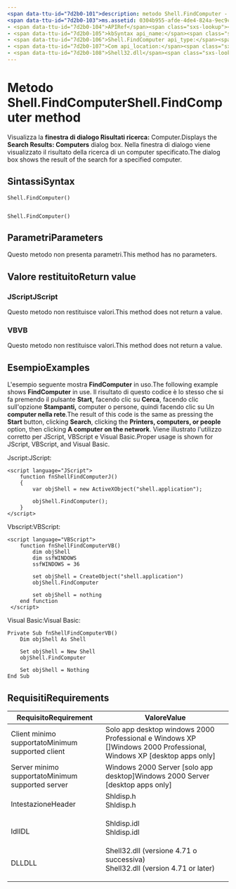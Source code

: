 ```yaml
---
<span data-ttu-id="7d2b0-101">description: metodo Shell.FindComputer - 'Visualizza la finestra di dialogo Risultati ricerca: Computer.</span><span class="sxs-lookup"><span data-stu-id="7d2b0-101">description: Shell.FindComputer method - 'Displays the Search Results: Computers dialog box.</span></span> <span data-ttu-id="7d2b0-102">La finestra di dialogo mostra il risultato della ricerca di un computer specificato."</span><span class="sxs-lookup"><span data-stu-id="7d2b0-102">The dialog box shows the result of the search for a specified computer.'</span></span>
<span data-ttu-id="7d2b0-103">ms.assetid: 0304b955-afde-4de4-824a-9ec9c9530360 title: Shell.FindComputer method (Shldisp.h) ms.topic: reference ms.date: 05/31/2018 topic_type:</span><span class="sxs-lookup"><span data-stu-id="7d2b0-103">ms.assetid: 0304b955-afde-4de4-824a-9ec9c9530360 title: Shell.FindComputer method (Shldisp.h) ms.topic: reference ms.date: 05/31/2018 topic_type:</span></span> 
- <span data-ttu-id="7d2b0-104">APIRef</span><span class="sxs-lookup"><span data-stu-id="7d2b0-104">APIRef</span></span>
- <span data-ttu-id="7d2b0-105">kbSyntax api_name:</span><span class="sxs-lookup"><span data-stu-id="7d2b0-105">kbSyntax api_name:</span></span> 
- <span data-ttu-id="7d2b0-106">Shell.FindComputer api_type:</span><span class="sxs-lookup"><span data-stu-id="7d2b0-106">Shell.FindComputer api_type:</span></span> 
- <span data-ttu-id="7d2b0-107">Com api_location:</span><span class="sxs-lookup"><span data-stu-id="7d2b0-107">COM api_location:</span></span> 
- <span data-ttu-id="7d2b0-108">Shell32.dll</span><span class="sxs-lookup"><span data-stu-id="7d2b0-108">Shell32.dll</span></span>
---
```


# <a name="shellfindcomputer-method"></a><span data-ttu-id="7d2b0-109">Metodo Shell.FindComputer</span><span class="sxs-lookup"><span data-stu-id="7d2b0-109">Shell.FindComputer method</span></span>

<span data-ttu-id="7d2b0-110">Visualizza la **finestra di dialogo Risultati ricerca:** Computer.</span><span class="sxs-lookup"><span data-stu-id="7d2b0-110">Displays the **Search Results: Computers** dialog box.</span></span> <span data-ttu-id="7d2b0-111">Nella finestra di dialogo viene visualizzato il risultato della ricerca di un computer specificato.</span><span class="sxs-lookup"><span data-stu-id="7d2b0-111">The dialog box shows the result of the search for a specified computer.</span></span>

## <a name="syntax"></a><span data-ttu-id="7d2b0-112">Sintassi</span><span class="sxs-lookup"><span data-stu-id="7d2b0-112">Syntax</span></span>


```JScript
Shell.FindComputer()
```


```VB

Shell.FindComputer()
```





## <a name="parameters"></a><span data-ttu-id="7d2b0-113">Parametri</span><span class="sxs-lookup"><span data-stu-id="7d2b0-113">Parameters</span></span>

<span data-ttu-id="7d2b0-114">Questo metodo non presenta parametri.</span><span class="sxs-lookup"><span data-stu-id="7d2b0-114">This method has no parameters.</span></span>

## <a name="return-value"></a><span data-ttu-id="7d2b0-115">Valore restituito</span><span class="sxs-lookup"><span data-stu-id="7d2b0-115">Return value</span></span>

### <a name="jscript"></a><span data-ttu-id="7d2b0-116">JScript</span><span class="sxs-lookup"><span data-stu-id="7d2b0-116">JScript</span></span>

<span data-ttu-id="7d2b0-117">Questo metodo non restituisce valori.</span><span class="sxs-lookup"><span data-stu-id="7d2b0-117">This method does not return a value.</span></span>

### <a name="vb"></a><span data-ttu-id="7d2b0-118">VB</span><span class="sxs-lookup"><span data-stu-id="7d2b0-118">VB</span></span>

<span data-ttu-id="7d2b0-119">Questo metodo non restituisce valori.</span><span class="sxs-lookup"><span data-stu-id="7d2b0-119">This method does not return a value.</span></span>

## <a name="examples"></a><span data-ttu-id="7d2b0-120">Esempio</span><span class="sxs-lookup"><span data-stu-id="7d2b0-120">Examples</span></span>

<span data-ttu-id="7d2b0-121">L'esempio seguente mostra **FindComputer** in uso.</span><span class="sxs-lookup"><span data-stu-id="7d2b0-121">The following example shows **FindComputer** in use.</span></span> <span data-ttu-id="7d2b0-122">Il risultato di questo codice è lo stesso che si fa premendo il pulsante **Start,** facendo clic su **Cerca**, facendo clic sull'opzione **Stampanti,** computer o persone, quindi facendo clic su Un **computer nella rete**.</span><span class="sxs-lookup"><span data-stu-id="7d2b0-122">The result of this code is the same as pressing the **Start** button, clicking **Search**, clicking the **Printers, computers, or people** option, then clicking **A computer on the network**.</span></span> <span data-ttu-id="7d2b0-123">Viene illustrato l'utilizzo corretto per JScript, VBScript e Visual Basic.</span><span class="sxs-lookup"><span data-stu-id="7d2b0-123">Proper usage is shown for JScript, VBScript, and Visual Basic.</span></span>

<span data-ttu-id="7d2b0-124">Jscript:</span><span class="sxs-lookup"><span data-stu-id="7d2b0-124">JScript:</span></span>


```JScript
<script language="JScript">
    function fnShellFindComputerJ()
    {
        var objShell = new ActiveXObject("shell.application");
        
        objShell.FindComputer();
    }
</script>
```



<span data-ttu-id="7d2b0-125">Vbscript:</span><span class="sxs-lookup"><span data-stu-id="7d2b0-125">VBScript:</span></span>


```VB
<script language="VBScript">
    function fnShellFindComputerVB()
        dim objShell
        dim ssfWINDOWS
        ssfWINDOWS = 36

        set objShell = CreateObject("shell.application")
        objShell.FindComputer

        set objShell = nothing
    end function
 </script>
```



<span data-ttu-id="7d2b0-126">Visual Basic:</span><span class="sxs-lookup"><span data-stu-id="7d2b0-126">Visual Basic:</span></span>


```VB
Private Sub fnShellFindComputerVB()
    Dim objShell As Shell

    Set objShell = New Shell
    objShell.FindComputer

    Set objShell = Nothing
End Sub
```



## <a name="requirements"></a><span data-ttu-id="7d2b0-127">Requisiti</span><span class="sxs-lookup"><span data-stu-id="7d2b0-127">Requirements</span></span>



| <span data-ttu-id="7d2b0-128">Requisito</span><span class="sxs-lookup"><span data-stu-id="7d2b0-128">Requirement</span></span> | <span data-ttu-id="7d2b0-129">Valore</span><span class="sxs-lookup"><span data-stu-id="7d2b0-129">Value</span></span> |
|-------------------------------------|----------------------------------------------------------------------------------------------------------------|
| <span data-ttu-id="7d2b0-130">Client minimo supportato</span><span class="sxs-lookup"><span data-stu-id="7d2b0-130">Minimum supported client</span></span><br/> | <span data-ttu-id="7d2b0-131">Solo app desktop windows 2000 Professional e Windows XP \[\]</span><span class="sxs-lookup"><span data-stu-id="7d2b0-131">Windows 2000 Professional, Windows XP \[desktop apps only\]</span></span><br/>                                         |
| <span data-ttu-id="7d2b0-132">Server minimo supportato</span><span class="sxs-lookup"><span data-stu-id="7d2b0-132">Minimum supported server</span></span><br/> | <span data-ttu-id="7d2b0-133">Windows 2000 Server \[solo app desktop\]</span><span class="sxs-lookup"><span data-stu-id="7d2b0-133">Windows 2000 Server \[desktop apps only\]</span></span><br/>                                                           |
| <span data-ttu-id="7d2b0-134">Intestazione</span><span class="sxs-lookup"><span data-stu-id="7d2b0-134">Header</span></span><br/>                   | <dl> <span data-ttu-id="7d2b0-135"><dt>Shldisp.h</dt></span><span class="sxs-lookup"><span data-stu-id="7d2b0-135"><dt>Shldisp.h</dt></span></span> </dl>                           |
| <span data-ttu-id="7d2b0-136">Idl</span><span class="sxs-lookup"><span data-stu-id="7d2b0-136">IDL</span></span><br/>                      | <dl> <span data-ttu-id="7d2b0-137"><dt>Shldisp.idl</dt></span><span class="sxs-lookup"><span data-stu-id="7d2b0-137"><dt>Shldisp.idl</dt></span></span> </dl>                         |
| <span data-ttu-id="7d2b0-138">DLL</span><span class="sxs-lookup"><span data-stu-id="7d2b0-138">DLL</span></span><br/>                      | <dl> <span data-ttu-id="7d2b0-139"><dt>Shell32.dll (versione 4.71 o successiva)</dt></span><span class="sxs-lookup"><span data-stu-id="7d2b0-139"><dt>Shell32.dll (version 4.71 or later)</dt></span></span> </dl> |



 

 





